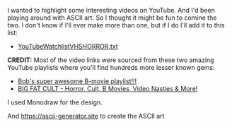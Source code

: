 I wanted to highlight some interesting videos on YouTube. 
And I'd been playing around with ASCII art. 
So I thought it might be fun to comine the two. 
I don't know if I'll ever make more than one, but if I do I'll add it to this list:

- [YouTubeWatchlistVHSHORROR.txt](https://raw.githubusercontent.com/aaiiintt/youtubewatchlist.txt/main/YouTubeWatchlistVHSHORROR.txt)

**CREDIT:**
Most of the video links were sourced from these two amazing YouTube playlists where you'll find hundreds more lesser known gems:
- [Bob's super awesome B-movie playlist!!!](https://youtube.com/playlist?list=PLAx7GszKPjfhcCAwDVnQH7VLXyZsl5Bog&si=MjTgHb1nRZuJ35Xi)
- [BIG FAT CULT - Horror, Cult, B Movies, Video Nasties & More!](https://youtube.com/playlist?list=PLFFjziTVgklgq8HULzkZbtG2lFjY5E-qS&si=zIk0RziB5uQxmiLu)

I used Monodraw for the design.

And https://ascii-generator.site to create the ASCII art

